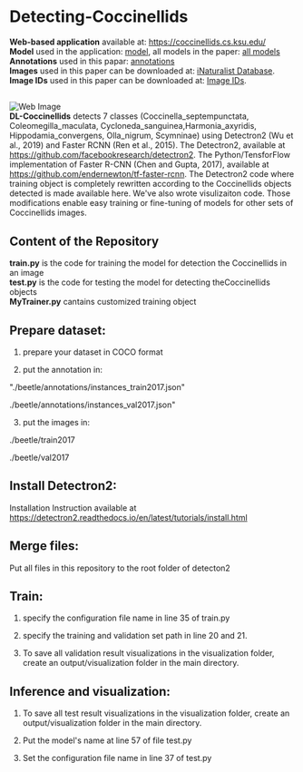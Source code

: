 # Detecting-Coccinellids <br />
__Web-based application__ available at: https://coccinellids.cs.ksu.edu/ <br />
__Model__ used in the application: [model](https://ksuemailprod-my.sharepoint.com/:u:/g/personal/cwang16_ksu_edu/Ec2xffYhA9xLnBhGKEeDBAgBx-ENg0bkDil3i5Wdrw6eEQ?e=m0qs9w), all models in the paper:  [all models](https://ksuemailprod-my.sharepoint.com/:f:/g/personal/cwang16_ksu_edu/EkcBax9QZMdDnmnRWRfYZGIBH79HacgF4SeZd-frlog4oQ?e=ZdO2qs)<br />
__Annotations__ used in this papar: [annotations](https://ksuemailprod-my.sharepoint.com/:f:/g/personal/cwang16_ksu_edu/EgUTIZwyrNFJkJsBycLm-3kB3gHBfI0yfZLy964OEILu_g?e=fiBWc5) <br />
__Images__ used in this paper can be downloaded at: [iNaturalist Database](https://www.inaturalist.org/).  <br />
__Image IDs__ used in this paper can be downloaded at: [Image IDs](https://ksuemailprod-my.sharepoint.com/:f:/g/personal/cwang16_ksu_edu/EgWtcjs8XR5CiZDl9VEf3j4B5c5HgD7P4ZaRqAcXp1cyJQ?e=JmUyqP). 


##
![Web Image](https://i.pinimg.com/originals/9c/40/c6/9c40c67babece19e25859b736afe5fec.jpg) <br /> 
__DL-Coccinellids__ detects 7 classes (Coccinella_septempunctata, Coleomegilla_maculata, Cycloneda_sanguinea,Harmonia_axyridis, Hippodamia_convergens, Olla_nigrum, Scymninae) using Detectron2 (Wu et al., 2019) and Faster RCNN (Ren et al., 2015). The Detectron2, available at https://github.com/facebookresearch/detectron2. The Python/TensforFlow implementation of Faster R-CNN (Chen and Gupta, 2017), available at https://github.com/endernewton/tf-faster-rcnn. The Detectron2 code where training object is completely rewritten according to the Coccinellids objects detected is made available here. We've also wrote visulizaiton code. Those modifications enable easy training or fine-tuning of models for other sets of Coccinellids images. 
<br />


## Content of the Repository
__train.py__ is the code for training the model for detection the Coccinellids in an image <br />
__test.py__ is the code for testing the model for detecting theCoccinellids objects <br />
__MyTrainer.py__ cantains customized training object <br />




## Prepare dataset:

1. prepare your dataset in COCO format

2. put the annotation in:

"./beetle/annotations/instances_train2017.json"

./beetle/annotations/instances_val2017.json"

3. put the images in:

./beetle/train2017

./beetle/val2017

## Install Detectron2:
Installation Instruction available at https://detectron2.readthedocs.io/en/latest/tutorials/install.html

## Merge files:
Put all files in this repository to the root folder of detecton2

## Train:

1. specify the configuration file name in line 35 of train.py

2. specify the training and validation set path in line 20 and 21. 

2. To save all validation result visualizations in the visualization folder, create an output/visualization folder in the main directory.

 

## Inference and visualization: 

1. To save all test result visualizations in the visualization folder, create an output/visualization folder in the main directory.

2. Put the model's name at line 57 of file test.py

3. Set the configuration file name in line 37 of test.py



